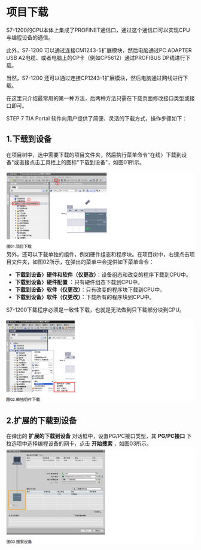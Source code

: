 # 项目下载

S7-1200的CPU本体上集成了PROFINET通信口，通过这个通信口可以实现CPU与编程设备的通信。

此外，S7-1200 可以通过连接CM1243-5扩展模块，然后电脑通过PC ADAPTER USB A2电缆、或者电脑上的CP卡（例如CP5612）通过PROFIBUS DP线进行下载。

当然，S7-1200 还可以通过连接CP1243-1扩展模块，然后电脑通过网线进行下载。

在这里只介绍最常用的第一种方法，后两种方法只需在下载页面修改接口类型或接口即可。

STEP 7 TIA Portal 软件向用户提供了简便、灵活的下载方式，操作步骤如下：

## 1.下载到设备

在项目树中，选中需要下载的项目文件夹，然后执行菜单命令"在线〉下载到设备"或直接点击工具栏上的图标"下载到设备"，如图01所示。

![alt text](image-30.png)
另外，还可以下载单独的组件，例如硬件组态和程序块。在项目树中，右键点击项目文件夹，如图02所示，在弹出的菜单中会提供如下菜单命令：

- **下载到设备〉硬件和软件（仅更改）**：设备组态和改变的程序下载到CPU中。 
- **下载到设备〉硬件配置** ：只有硬件组态下载到CPU中。 
- **下载到设备〉软件（仅更改）**：只有改变的程序块下载到CPU中。 
- **下载到设备〉软件（仅更改）**：下载所有的程序块到CPU中。 

S7-1200下载程序必须是一致性下载，也就是无法做到只下载部分块到CPU。

![1722352990250](image/download/1722352990250.png)

## 2.扩展的下载到设备
在弹出的 **扩展的下载到设备** 对话框中，设置PG/PC接口类型，其 **PG/PC接口** 下拉选项中选择编程设备的网卡，点击 **开始搜索** ，如图03所示。
![alt text](image-31.png)